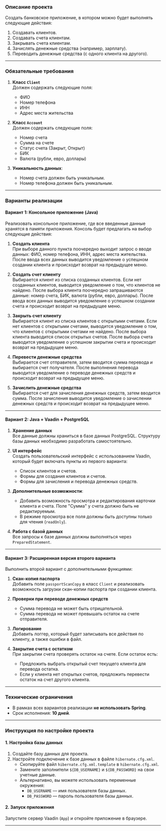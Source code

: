 ### Описание проекта

Создать банковское приложение, в котором можно будет выполнять следующие действия:
1. Создавать клиентов.
2. Создавать счета клиентам.
3. Закрывать счета клиентам.
4. Зачислять денежные средства (например, зарплату).
5. Переводить денежные средства (с одного клиента на другого).

---

### Обязательные требования

1. **Класс `Client`**  
   Должен содержать следующие поля:
    - ФИО
    - Номер телефона
    - ИНН
    - Адрес места жительства

2. **Класс `Account`**  
   Должен содержать следующие поля:
    - Номер счета
    - Сумма на счете
    - Статус счета (Закрыт, Открыт)
    - БИК
    - Валюта (рубли, евро, доллары)

3. **Уникальность данных**:
    - Номер счета должен быть уникальным.
    - Номер телефона должен быть уникальным.

---

### Варианты реализации

#### Вариант 1: Консольное приложение (Java)
Реализовать консольное приложение, где все введенные данные хранятся в памяти приложения. Консоль будет предлагать на выбор следующие действия:

1. **Создать клиента**  
   При выборе данного пункта поочередно выходит запрос о вводе данных: ФИО, номер телефона, ИНН, адрес места жительства. После ввода всех данных выводится уведомление о успешном создании клиента и происходит возврат на предыдущее меню.

2. **Создать счет клиенту**  
   Выбирается клиент из списка созданных клиентов. Если нет созданных клиентов, выводится уведомление о том, что клиентов не найдено. После выбора клиента поочередно запрашиваются данные: номер счета, БИК, валюта (рубли, евро, доллары). После ввода всех данных выводится уведомление о успешном создании счета и происходит возврат на предыдущее меню.

3. **Закрыть счет клиенту**  
   Выбирается клиент из списка клиентов с открытыми счетами. Если нет клиентов с открытыми счетами, выводится уведомление о том, что клиентов с открытыми счетами не найдено. После выбора клиента выводится список открытых счетов. После выбора счета выводится уведомление о успешном закрытии счета и происходит возврат на предыдущее меню.

4. **Перевести денежные средства**  
   Выбирается счет отправителя, затем вводится сумма перевода и выбирается счет получателя. После выполнения перевода выводится уведомление о переводе денежных средств и происходит возврат на предыдущее меню.

5. **Зачислить денежные средства**  
   Выбирается счет для зачисления денежных средств, затем вводится сумма. После зачисления выводится уведомление о зачислении денежных средств и происходит возврат на предыдущее меню.

---

#### Вариант 2: Java + Vaadin + PostgreSQL

1. **Хранение данных**  
   Все данные должны храниться в базе данных PostgreSQL. Структуру базы данных необходимо разработать самостоятельно.

2. **UI интерфейс**  
   Создать пользовательский интерфейс с использованием Vaadin, который будет включать пункты из первого варианта:
    - Список клиентов и счетов.
    - Формы для создания клиентов и счетов.
    - Формы для зачисления и перевода денежных средств.

3. **Дополнительные возможности**:
    - Добавить возможность просмотра и редактирования карточки клиента и счета. Поле "Сумма" у счета должно быть не редактируемым.
    - В режиме просмотра все поля должны быть доступны только для чтения (`readOnly`).

4. **Работа с базой данных**  
   Все запросы к базе данных должны выполняться через `PreparedStatement`.

---

#### Вариант 3: Расширенная версия второго варианта

Выполнить второй вариант с дополнительными функциями:

1. **Скан-копия паспорта**  
   Добавить поле `passportScanCopy` в класс `Client` и реализовать возможность загрузки скан-копии паспорта при создании клиента.

2. **Проверки при переводе денежных средств**
    - Сумма перевода не может быть отрицательной.
    - Сумма перевода не может превышать остаток на счете отправителя.

3. **Логирование**  
   Добавить логгер, который будет записывать все действия по клиенту, а также ошибки в файл.

4. **Закрытие счета с остатком**  
   При закрытии счета проверять остаток на счете. Если остаток есть:
    - Предложить выбрать открытый счет текущего клиента для перевода остатка.
    - Если у клиента нет открытых счетов, предложить перевести остаток на счет другого клиента.

---

### Технические ограничения

- В рамках всех вариантов реализации **не использовать Spring**.
- Срок исполнения: **10 дней**.

---

### Инструкция по настройке проекта

#### 1. Настройка базы данных
1. Создайте базу данных для проекта.
2. Настройте подключение к базе данных в файле `hibernate.cfg.xml`.
    - Скопируйте файл `hibernate.cfg.xml.template` в `hibernate.cfg.xml`.
    - Замените заполнители `${DB_USERNAME}` и `${DB_PASSWORD}` на свои учетные данные.
    - Альтернативно, вы можете использовать переменные окружения:
        - `DB_USERNAME` — имя пользователя базы данных.
        - `DB_PASSWORD` — пароль пользователя базы данных.

#### 2. Запуск приложения
Запустите сервер Vaadin (`App`) и откройте приложение в браузере.

---
